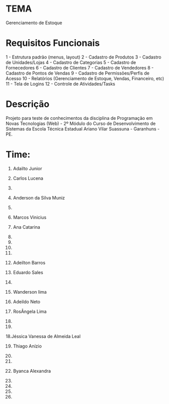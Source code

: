 
# TEMA

Gerenciamento de Estoque

# Requisitos Funcionais

1 - Estrutura padrão (menus, layout)
2 - Cadastro de Produtos
3 - Cadastro de Unidades/Lojas
4 - Cadastro de Categorias
5 - Cadastro de Fornecedores
6 - Cadastro de Clientes
7 - Cadastro de Vendedores
8 - Cadastro de Pontos de Vendas
9 - Cadastro de Permissões/Perfis de Acesso 
10 - Relatórios (Gerenciamento de Estoque, Vendas, Financeiro, etc)
11 - Tela de Logins
12 - Controle de Atividades/Tasks

# Descrição 

Projeto para teste de conhecimentos da disciplina de Programação em Novas Tecnologias (Web) - 2º Módulo do Curso de Desenvolvimento de Sistemas da Escola Técnica Estadual Ariano Vilar Suassuna - Garanhuns - PE.

# Time:
1. Adailto Junior

2. Carlos Lucena

3.

4. Anderson da Silva Muniz

5.

6. Marcos Vinicius

7. Ana Catarina

8.

9.

10.

11.

12. Adeilton Barros

13. Eduardo Sales

14.

15. Wanderson lima

16. Adeildo Neto

17. RosÂngela Lima

18.

19.

18.Jéssica Vanessa de Almeida Leal

19. Thiago Anízio

20.
21.
22. Byanca Alexandra
23.
24.
25.
26.
